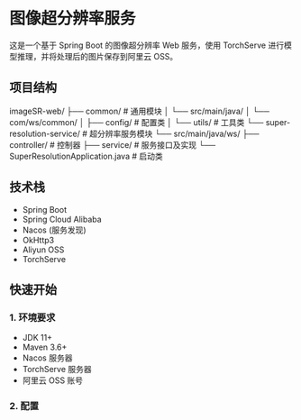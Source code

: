 # 图像超分辨率服务

这是一个基于 Spring Boot 的图像超分辨率 Web 服务，使用 TorchServe 进行模型推理，并将处理后的图片保存到阿里云 OSS。

## 项目结构
imageSR-web/
├── common/ # 通用模块
│ └── src/main/java/
│ └── com/ws/common/
│ ├── config/ # 配置类
│ └── utils/ # 工具类
└── super-resolution-service/ # 超分辨率服务模块
└── src/main/java/ws/
├── controller/ # 控制器
├── service/ # 服务接口及实现
└── SuperResolutionApplication.java # 启动类


## 技术栈

- Spring Boot
- Spring Cloud Alibaba
- Nacos (服务发现)
- OkHttp3
- Aliyun OSS
- TorchServe

## 快速开始

### 1. 环境要求

- JDK 11+
- Maven 3.6+
- Nacos 服务器
- TorchServe 服务器
- 阿里云 OSS 账号

### 2. 配置


